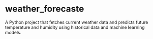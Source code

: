 # weather_forecaste
A Python project that fetches current weather data and predicts future temperature and humidity using historical data and machine learning models.
